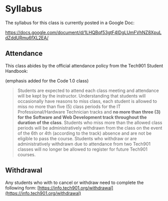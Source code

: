 # Syllabus


The syllabus for this class is currently posted in a Google Doc:

https://docs.google.com/document/d/1LHQBqf53gtF4lDgLUmFVhNZ8XpuLdZddURmu6fXL2EA/


## Attendance

This class abides by the official attendance policy from the Tech901 Student Handbook:

(emphasis added for the Code 1.0 class)

> Students are expected to attend each class meeting and attendance will be kept
> by the instructor. Understanding that students will occasionally have reasons to
> miss class, each student is allowed to miss no more than five (5) class periods
> for the IT Professional/Hardware Technician tracks and **no more than three (3)
> for the Software and Web Development track throughout the duration of the class**.
> Students who miss more than the allowed class periods will be administratively
> withdrawn from the class on the event of the 6th or 4th (according to the track)
> absence and are not be eligible to pass the course. Students who withdraw or
> are administratively withdrawn due to attendance from two Tech901 classes will
> no longer be allowed to register for future Tech901 courses.

## Withdrawal

Any students who with to cancel or withdraw need to complete the following
form: [https://info.tech901.org/withdrawal](https://info.tech901.org/withdrawal)
